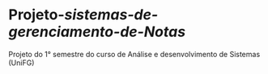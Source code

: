 # Projeto-_sistemas-de-gerenciamento-de-Notas_
Projeto do 1° semestre do curso de Análise e desenvolvimento de Sistemas (UniFG)
